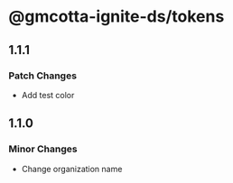 # @gmcotta-ignite-ds/tokens

## 1.1.1

### Patch Changes

- Add test color

## 1.1.0

### Minor Changes

- Change organization name
